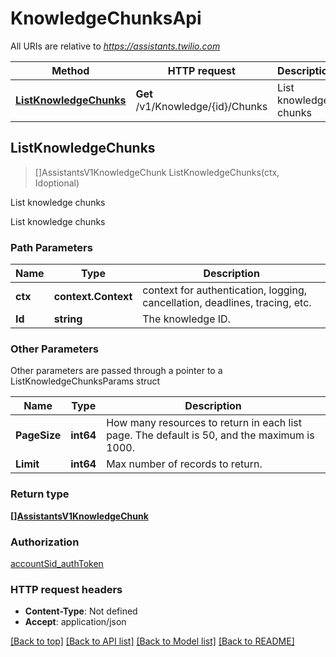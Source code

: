# KnowledgeChunksApi

All URIs are relative to *https://assistants.twilio.com*

Method | HTTP request | Description
------------- | ------------- | -------------
[**ListKnowledgeChunks**](KnowledgeChunksApi.md#ListKnowledgeChunks) | **Get** /v1/Knowledge/{id}/Chunks | List knowledge chunks



## ListKnowledgeChunks

> []AssistantsV1KnowledgeChunk ListKnowledgeChunks(ctx, Idoptional)

List knowledge chunks

List knowledge chunks

### Path Parameters


Name | Type | Description
------------- | ------------- | -------------
**ctx** | **context.Context** | context for authentication, logging, cancellation, deadlines, tracing, etc.
**Id** | **string** | The knowledge ID.

### Other Parameters

Other parameters are passed through a pointer to a ListKnowledgeChunksParams struct


Name | Type | Description
------------- | ------------- | -------------
**PageSize** | **int64** | How many resources to return in each list page. The default is 50, and the maximum is 1000.
**Limit** | **int64** | Max number of records to return.

### Return type

[**[]AssistantsV1KnowledgeChunk**](AssistantsV1KnowledgeChunk.md)

### Authorization

[accountSid_authToken](../README.md#accountSid_authToken)

### HTTP request headers

- **Content-Type**: Not defined
- **Accept**: application/json

[[Back to top]](#) [[Back to API list]](../README.md#documentation-for-api-endpoints)
[[Back to Model list]](../README.md#documentation-for-models)
[[Back to README]](../README.md)

